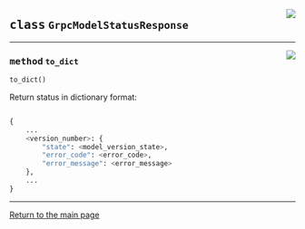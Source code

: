 <a href="../../../../client/python/lib/ovmsclient/tfs_compat/grpc/responses.py#L66"><img align="right" style="float:right;" src="https://img.shields.io/badge/-source-cccccc?style=flat-square"></a>

## <kbd>class</kbd> `GrpcModelStatusResponse`

---

<a href="../../../../client/python/lib/ovmsclient/tfs_compat/grpc/responses.py#L68"><img align="right" style="float:right;" src="https://img.shields.io/badge/-source-cccccc?style=flat-square"></a>

### <kbd>method</kbd> `to_dict`

```python
to_dict()
```


Return status in dictionary format:

```python

{
    ...
    <version_number>: {
        "state": <model_version_state>, 
        "error_code": <error_code>, 
        "error_message": <error_message>
    },          
    ...      
} 
```

---

<a href="README.md">Return to the main page</a>
